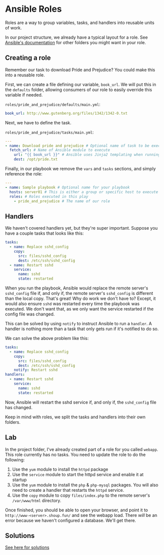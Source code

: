 # Ansible Roles

Roles are a way to group variables, tasks, and handlers into reusable units of
work.

In our project structure, we already have a typical layout for a role. See
[Ansible's documentation](http://docs.ansible.com/ansible/latest/playbooks_reuse_roles.html#role-directory-structure)
for other folders you might want in your role.

## Creating a role

Remember our task to download Pride and Prejudice? You could make this into a
reusable role.

First, we can create a file defining our variable, `book_url`. We will put this
in the `defaults` folder, allowing consumers of our role to easily override this
variable if needed.

`roles/pride_and_prejudice/defaults/main.yml`:

```yaml
book_url: http://www.gutenberg.org/files/1342/1342-0.txt
```

Next, we have to define the task.

`roles/pride_and_prejudice/tasks/main.yml`:

```yaml
---
- name: Download pride and prejudice # Optional name of task to be executed
  fetch_url: # Name of Ansible module to execute
    url: "{{ book_url }}" # Ansible uses Jinja2 templating when running playbooks
    dest: /opt/pride.txt
```

Finally, in our playbook we remove the `vars` and `tasks` sections, and simply
reference the role:

```yaml
---
- name: Sample playbook # Optional name for your playbook
  hosts: server01 # This is either a group or specific host to execute tasks on
  roles: # Roles executed in this play
    - pride_and_prejudice # The name of our role
```

## Handlers

We haven't covered handlers yet, but they're super important. Suppose you have
a couple tasks that looks like this:

```yaml
tasks:
  - name: Replace sshd_config
    copy:
      src: files/sshd_config
      dest: /etc/ssh/sshd_config
  - name: Restart sshd
    service:
      name: sshd
      state: restarted
```

When you run the playbook, Ansible would replace the remote server's
`sshd_config` file if, and only if, the remote server's `sshd_config` is
different than the local copy. That's great! Why do work we don't have to?
Except, it would also ensure `sshd` was restarted every time the playbook was
executed. We don't want that, as we only want the service restarted if the
config file was changed.

This can be solved by using `notify` to instruct Ansible to run a `handler`. A
handler is nothing more than a task that only gets run if it's notified to do
so.

We can solve the above problem like this:

```yaml
tasks:
  - name: Replace sshd_config
    copy:
      src: files/sshd_config
      dest: /etc/ssh/sshd_config
    notify: Restart sshd
handlers:
  - name: Restart sshd
    service:
      name: sshd
      state: restarted
```

Now, Ansible will restart the sshd service if, and only if, the `sshd_config`
file has changed.

Keep in mind with roles, we split the tasks and handlers into their own folders.

## Lab

In the project folder, I've already created part of a role for you called
`webapp`. This role currently has no tasks. You need to update the role to do
the following:

1. Use the `yum` module to install the `httpd` package
2. Use the `service` module to start the httpd service and enable it at startup
3. Use the `yum` module to install the `php` & `php-mysql` packages. You will
   also need to create a handler that restarts the `httpd` service.
4. Use the `copy` module to copy `files/index.php` to the remote server's
   `/var/www/html` directory.

Once finished, you should be able to open your browser, and point it to
`http://www-<server>.shoup.fun/` and see the webapp load. There *will* be an
error because we haven't configured a database. We'll get there.

## Solutions

[See here for solutions](05_lab_solutions.md)
